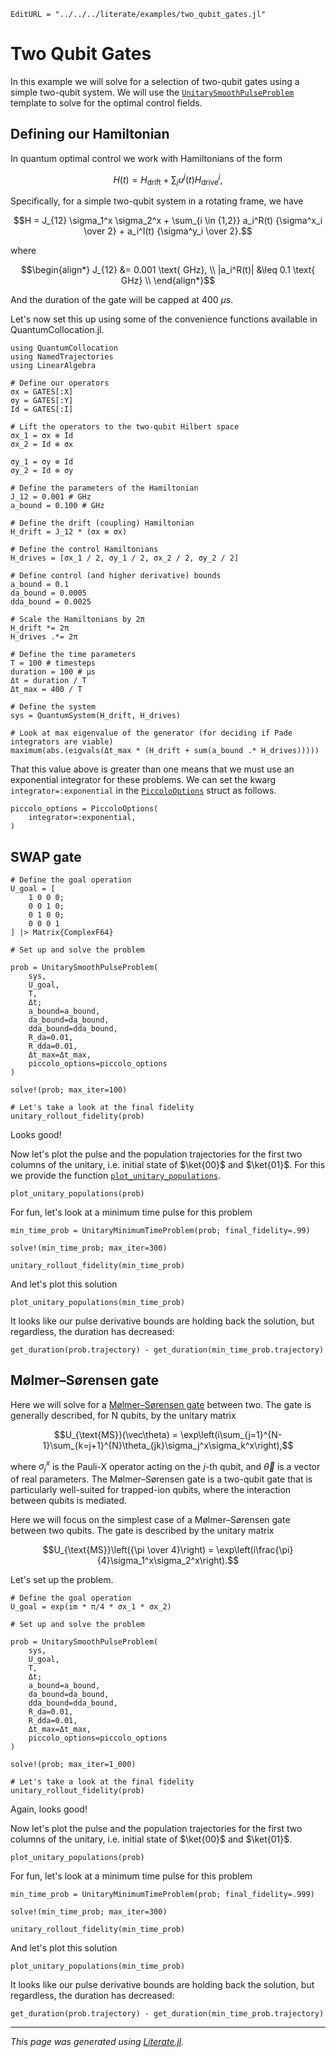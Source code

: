 ```@meta
EditURL = "../../../literate/examples/two_qubit_gates.jl"
```

# Two Qubit Gates

In this example we will solve for a selection of two-qubit gates using a simple two-qubit system. We will use the [`UnitarySmoothPulseProblem`](@ref) template to solve for the optimal control fields.

## Defining our Hamiltonian

In quantum optimal control we work with Hamiltonians of the form

```math
H(t) = H_{\text{drift}} + \sum_{j} u^j(t) H_{\text{drive}}^j,
```

Specifically, for a simple two-qubit system in a rotating frame, we have

```math
H = J_{12} \sigma_1^x \sigma_2^x + \sum_{i \in {1,2}} a_i^R(t) {\sigma^x_i \over 2} + a_i^I(t) {\sigma^y_i \over 2}.
```

where

```math
\begin{align*}
J_{12} &= 0.001 \text{ GHz}, \\
|a_i^R(t)| &\leq 0.1 \text{ GHz} \\
\end{align*}
```

And the duration of the gate will be capped at $400 \ \mu s$.

Let's now set this up using some of the convenience functions available in QuantumCollocation.jl.

````@example two_qubit_gates
using QuantumCollocation
using NamedTrajectories
using LinearAlgebra

# Define our operators
σx = GATES[:X]
σy = GATES[:Y]
Id = GATES[:I]

# Lift the operators to the two-qubit Hilbert space
σx_1 = σx ⊗ Id
σx_2 = Id ⊗ σx

σy_1 = σy ⊗ Id
σy_2 = Id ⊗ σy

# Define the parameters of the Hamiltonian
J_12 = 0.001 # GHz
a_bound = 0.100 # GHz

# Define the drift (coupling) Hamiltonian
H_drift = J_12 * (σx ⊗ σx)

# Define the control Hamiltonians
H_drives = [σx_1 / 2, σy_1 / 2, σx_2 / 2, σy_2 / 2]

# Define control (and higher derivative) bounds
a_bound = 0.1
da_bound = 0.0005
dda_bound = 0.0025

# Scale the Hamiltonians by 2π
H_drift *= 2π
H_drives .*= 2π

# Define the time parameters
T = 100 # timesteps
duration = 100 # μs
Δt = duration / T
Δt_max = 400 / T

# Define the system
sys = QuantumSystem(H_drift, H_drives)

# Look at max eigenvalue of the generator (for deciding if Pade integrators are viable)
maximum(abs.(eigvals(Δt_max * (H_drift + sum(a_bound .* H_drives)))))
````

That this value above is greater than one means that we must use an exponential integrator for these problems. We can set the kwarg `integrator=:exponential` in the [`PiccoloOptions`](@ref) struct as follows.

````@example two_qubit_gates
piccolo_options = PiccoloOptions(
    integrator=:exponential,
)
````

## SWAP gate

````@example two_qubit_gates
# Define the goal operation
U_goal = [
    1 0 0 0;
    0 0 1 0;
    0 1 0 0;
    0 0 0 1
] |> Matrix{ComplexF64}

# Set up and solve the problem

prob = UnitarySmoothPulseProblem(
    sys,
    U_goal,
    T,
    Δt;
    a_bound=a_bound,
    da_bound=da_bound,
    dda_bound=dda_bound,
    R_da=0.01,
    R_dda=0.01,
    Δt_max=Δt_max,
    piccolo_options=piccolo_options
)

solve!(prob; max_iter=100)

# Let's take a look at the final fidelity
unitary_rollout_fidelity(prob)
````

Looks good!

Now let's plot the pulse and the population trajectories for the first two columns of the unitary, i.e. initial state of $\ket{00}$ and $\ket{01}$. For this we provide the function [`plot_unitary_populations`](@ref).

````@example two_qubit_gates
plot_unitary_populations(prob)
````

For fun, let's look at a minimum time pulse for this problem

````@example two_qubit_gates
min_time_prob = UnitaryMinimumTimeProblem(prob; final_fidelity=.99)

solve!(min_time_prob; max_iter=300)

unitary_rollout_fidelity(min_time_prob)
````

And let's plot this solution

````@example two_qubit_gates
plot_unitary_populations(min_time_prob)
````

It looks like our pulse derivative bounds are holding back the solution, but regardless, the duration has decreased:

````@example two_qubit_gates
get_duration(prob.trajectory) - get_duration(min_time_prob.trajectory)
````

## Mølmer–Sørensen gate

Here we will solve for a [Mølmer–Sørensen gate](https://en.wikipedia.org/wiki/M%C3%B8lmer%E2%80%93S%C3%B8rensen_gate) between two. The gate is generally described, for N qubits, by the unitary matrix

```math
U_{\text{MS}}(\vec\theta) = \exp\left(i\sum_{j=1}^{N-1}\sum_{k=j+1}^{N}\theta_{jk}\sigma_j^x\sigma_k^x\right),
```

where $\sigma_j^x$ is the Pauli-X operator acting on the $j$-th qubit, and $\vec\theta$ is a vector of real parameters. The Mølmer–Sørensen gate is a two-qubit gate that is particularly well-suited for trapped-ion qubits, where the interaction between qubits is mediated.

Here we will focus on the simplest case of a Mølmer–Sørensen gate between two qubits. The gate is described by the unitary matrix

```math
U_{\text{MS}}\left({\pi \over 4}\right) = \exp\left(i\frac{\pi}{4}\sigma_1^x\sigma_2^x\right).
```

Let's set up the problem.

````@example two_qubit_gates
# Define the goal operation
U_goal = exp(im * π/4 * σx_1 * σx_2)

# Set up and solve the problem

prob = UnitarySmoothPulseProblem(
    sys,
    U_goal,
    T,
    Δt;
    a_bound=a_bound,
    da_bound=da_bound,
    dda_bound=dda_bound,
    R_da=0.01,
    R_dda=0.01,
    Δt_max=Δt_max,
    piccolo_options=piccolo_options
)

solve!(prob; max_iter=1_000)

# Let's take a look at the final fidelity
unitary_rollout_fidelity(prob)
````

Again, looks good!

Now let's plot the pulse and the population trajectories for the first two columns of the unitary, i.e. initial state of $\ket{00}$ and $\ket{01}$.

````@example two_qubit_gates
plot_unitary_populations(prob)
````

For fun, let's look at a minimum time pulse for this problem

````@example two_qubit_gates
min_time_prob = UnitaryMinimumTimeProblem(prob; final_fidelity=.999)

solve!(min_time_prob; max_iter=300)

unitary_rollout_fidelity(min_time_prob)
````

And let's plot this solution

````@example two_qubit_gates
plot_unitary_populations(min_time_prob)
````

It looks like our pulse derivative bounds are holding back the solution, but regardless, the duration has decreased:

````@example two_qubit_gates
get_duration(prob.trajectory) - get_duration(min_time_prob.trajectory)
````

---

*This page was generated using [Literate.jl](https://github.com/fredrikekre/Literate.jl).*

